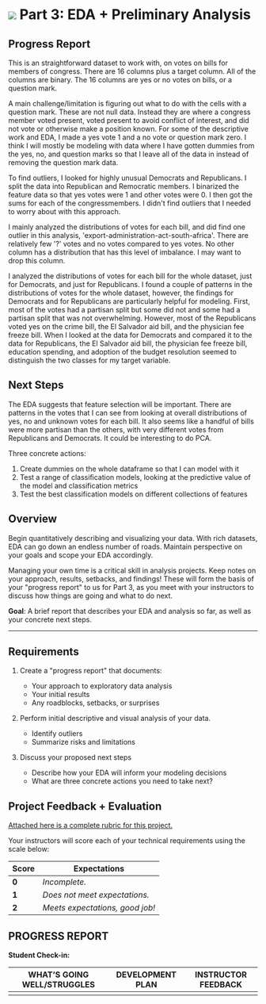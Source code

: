 # ![](https://ga-dash.s3.amazonaws.com/production/assets/logo-9f88ae6c9c3871690e33280fcf557f33.png) Part 3: EDA + Preliminary Analysis

## Progress Report

This is an straightforward dataset to work with, on votes on bills for members of congress. There are 16 columns plus a target column. All of the columns are binary. The 16 columns are yes or no votes on bills, or a question mark. 

A main challenge/limitation is figuring out what to do with the cells with a question mark. These are not null data. Instead they are where a congress member voted present, voted present to avoid conflict of interest, and did not vote or otherwise make a position known. For some of the descriptive work and EDA, I made a yes vote 1 and a no vote or question mark zero. I think I will mostly be modeling with data where I have gotten dummies from the yes, no, and question marks so that I leave all of the data in instead of removing the question mark data.

To find outliers, I looked for highly unusual Democrats and Republicans. I split the data into Republican and Remocratic members. I binarized the feature data so that yes votes were 1 and other votes were 0. I then got the sums for each of the congressmembers. I didn't find outliers that I needed to worry about with this approach.

I mainly analyzed the distributions of votes for each bill, and did find one outlier in this analysis, 'export-administration-act-south-africa'. There are relatively few '?' votes and no votes compared to yes votes. No other column has a distribution that has this level of imbalance. I may want to drop this column.

I analyzed the distributions of votes for each bill for the whole dataset, just for Democrats, and just for Republicans. I found a couple of patterns in the distributions of votes for the whole dataset, however, the findings for Democrats and for Republicans are particularly helpful for modeling. First, most of the votes had a partisan split but some did not and some had a partisan split that was not overwhelming. However, most of the Republicans voted yes on the crime bill, the El Salvador aid bill, and the physician fee freeze bill. When I looked at the data for Democrats and compared it to the data for Republicans, the El Salvador aid bill, the physician fee freeze bill, education spending, and adoption of the budget resolution seemed to distinguish the two classes for my target variable.


## Next Steps

The EDA suggests that feature selection will be important. There are patterns in the votes that I can see from looking at overall distributions of yes, no and unknown votes for each bill. It also seems like a handful of bills were more partisan than the others, with very different votes from Republicans and Democrats. It could be interesting to do PCA. 

Three concrete actions:

1. Create dummies on the whole dataframe so that I can model with it
2. Test a range of classification models, looking at the predictive value of the model and classification metrics
3. Test the best classification models on different collections of features



## Overview

Begin quantitatively describing and visualizing your data. With rich datasets, EDA can go down an endless number of roads. Maintain perspective on your goals and scope your EDA accordingly. 

Managing your own time is a critical skill in analysis projects. Keep notes on your approach, results, setbacks, and findings! These will form the basis of your "progress report" to us for Part 3, as you meet with your instructors to discuss how things are going and what to do next.

**Goal**: A brief report that describes your EDA and analysis so far, as well as your concrete next steps.

---

## Requirements

1. Create a "progress report" that documents:
   - Your approach to exploratory data analysis
   - Your initial results
   - Any roadblocks, setbacks, or surprises
   
2. Perform initial descriptive and visual analysis of your data.
   - Identify outliers
   - Summarize risks and limitations 

3. Discuss your proposed next steps
   - Describe how your EDA will inform your modeling decisions
   - What are three concrete actions you need to take next?



## Project Feedback + Evaluation

[Attached here is a complete rubric for this project.](./capstone-part-03-rubric.md)

Your instructors will score each of your technical requirements using the scale below:

Score  | Expectations
--- | ---
**0** | _Incomplete._
**1** | _Does not meet expectations._
**2** | _Meets expectations, good job!_

## PROGRESS REPORT
**Student Check-in:**

|WHAT’S GOING WELL/STRUGGLES|DEVELOPMENT PLAN|INSTRUCTOR FEEDBACK|
|---------------------------|----------------|-------------------|
|                           |                |                   |
